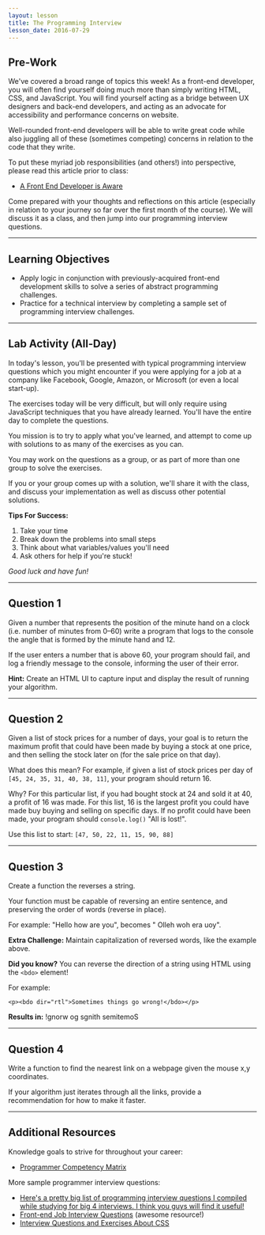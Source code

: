 ```yaml
---
layout: lesson
title: The Programming Interview
lesson_date: 2016-07-29
---
```


## Pre-Work

We've covered a broad range of topics this week! As a front-end developer, you will often find yourself doing much more than simply writing HTML, CSS, and JavaScript. You will find yourself acting as a bridge between UX designers and back-end developers, and acting as an advocate for accessibility and performance concerns on website.

Well-rounded front-end developers will be able to write great code while also juggling all of these (sometimes competing) concerns in relation to the code that they write.

To put these myriad job responsibilities (and others!) into perspective, please read this article prior to class:

- [A Front End Developer is Aware](https://css-tricks.com/front-end-developer-aware/)

Come prepared with your thoughts and reflections on this article (especially in relation to your journey so far over the first month of the course). We will discuss it as a class, and then jump into our programming interview questions.

---

## Learning Objectives

- Apply logic in conjunction with previously-acquired front-end development skills to solve a series of abstract programming challenges.
- Practice for a technical interview by completing a sample set of programming interview challenges.

---

## Lab Activity (All-Day)

In today's lesson, you'll be presented with typical programming interview questions which you might encounter if you were applying for a job at a company like Facebook, Google, Amazon, or Microsoft (or even a local start-up).

The exercises today will be very difficult, but will only require using JavaScript techniques that you have already learned. You'll have the entire day to complete the questions.

You mission is to try to apply what you've learned, and attempt to come up with solutions to as many of the exercises as you can.

You may work on the questions as a group, or as part of more than one group to solve the exercises.

If you or your group comes up with a solution, we'll share it with the class, and discuss your implementation as well as discuss other potential solutions.

**Tips For Success:**

1. Take your time
2. Break down the problems into small steps
3. Think about what variables/values you'll need
4. Ask others for help if you're stuck!

*Good luck and have fun!*

---

## Question 1

Given a number that represents the position of the minute hand on a clock (i.e. number of minutes from 0&ndash;60) write a program that logs to the console the angle that is formed by the minute hand and 12.

If the user enters a number that is above 60, your program should fail, and log a friendly message to the console, informing the user of their error.

**Hint:** Create an HTML UI to capture input and display the result of running your algorithm.

---

## Question 2

Given a list of stock prices for a number of days, your goal is to return the maximum profit that could have been made by buying a stock at one price, and then selling the stock later on (for the sale price on that day).

What does this mean? For example, if given a list of stock prices per day of `[45, 24, 35, 31, 40, 38, 11]`, your program should return 16.

Why? For this particular list, if you had bought stock at 24 and sold it at 40, a profit of 16 was made. For this list, 16 is the largest profit you could have made buy buying and selling on specific days. If no profit could have been made, your program should `console.log()` "All is lost!".

Use this list to start: `[47, 50, 22, 11, 15, 90, 88]`

---

## Question 3

Create a function the reverses a string.

Your function must be capable of reversing an entire sentence, and preserving the order of words (reverse in place).<br/>

For example: "Hello how are you", becomes " Olleh woh era uoy".

**Extra Challenge:** Maintain capitalization of reversed words, like the example above.

**Did you know?** You can reverse the direction of a string using HTML using the `<bdo>` element!<br/>

For example:

`<p><bdo dir="rtl">Sometimes things go wrong!</bdo></p>` <br/>

**Results in:** !gnorw og sgnith semitemoS

---

## Question 4

Write a function to find the nearest link on a webpage given the mouse x,y coordinates.

If your algorithm just iterates through all the links, provide a recommendation for how to make it faster.

---

## Additional Resources

Knowledge goals to strive for throughout your career:

- [Programmer Competency Matrix](http://sijinjoseph.com/programmer-competency-matrix/)

More sample programmer interview questions:

- [Here's a pretty big list of programming interview questions I compiled while studying for big 4 interviews. I think you guys will find it useful!](https://www.reddit.com/r/cscareerquestions/comments/20ahfq/heres_a_pretty_big_list_of_programming_interview/)
- [Front-end Job Interview Questions](https://github.com/h5bp/Front-end-Developer-Interview-Questions) (awesome resource!)
- [Interview Questions and Exercises About CSS](https://css-tricks.com/interview-questions-css/)
